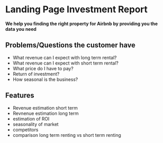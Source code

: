 # Landing Page Investment Report


__We help you finding the right property for Airbnb by providing you the data you need__


## Problems/Questions the customer have

   - What revenue can I expect with long term rental?
   - What revenue can I expect with short term rental?
   - What price do I have to pay?
   - Return of investment?
   - How seasonal is the business?

## Features

   - Revenue estimation  short term
   - Revnenue estimation long term
   - estimation of ROI
   - seasonality of market
   - competitors
   - comparison long term renting vs short term renting